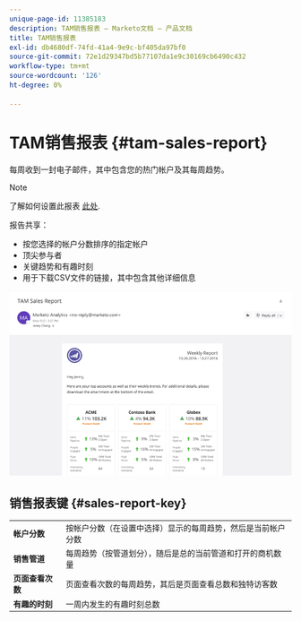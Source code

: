 ```yaml
---
unique-page-id: 11385183
description: TAM销售报表 — Marketo文档 — 产品文档
title: TAM销售报表
exl-id: db4680df-74fd-41a4-9e9c-bf405da97bf0
source-git-commit: 72e1d29347bd5b77107da1e9c30169cb6490c432
workflow-type: tm+mt
source-wordcount: '126'
ht-degree: 0%

---
```


# TAM销售报表 {#tam-sales-report}

每周收到一封电子邮件，其中包含您的热门帐户及其每周趋势。

>[!NOTE]
>
>了解如何设置此报表 [此处](/help/marketo/product-docs/target-account-management/measure/tam-report-setup.md).

报告共享：

* 按您选择的帐户分数排序的指定帐户
* 顶尖参与者
* 关键趋势和有趣时刻
* 用于下载CSV文件的链接，其中包含其他详细信息

![](assets/tam-sales-report-1.png)

## 销售报表键 {#sales-report-key}

<table> 
 <tbody> 
  <tr> 
   <td><strong>帐户分数</strong></td> 
   <td> 
    <div>
      按帐户分数（在设置中选择）显示的每周趋势，然后是当前帐户分数 
    </div></td> 
  </tr> 
  <tr> 
   <td><strong>销售管道</strong></td> 
   <td> 
    <div>
      每周趋势（按管道划分），随后是总的当前管道和打开的商机数量 
    </div></td> 
  </tr> 
  <tr> 
   <td><strong>页面查看次数</strong></td> 
   <td> 
    <div>
      页面查看次数的每周趋势，其后是页面查看总数和独特访客数 
    </div></td> 
  </tr> 
  <tr> 
   <td><strong>有趣的时刻</strong></td> 
   <td> 
    <div>
      一周内发生的有趣时刻总数 
    </div></td> 
  </tr> 
 </tbody> 
</table>
